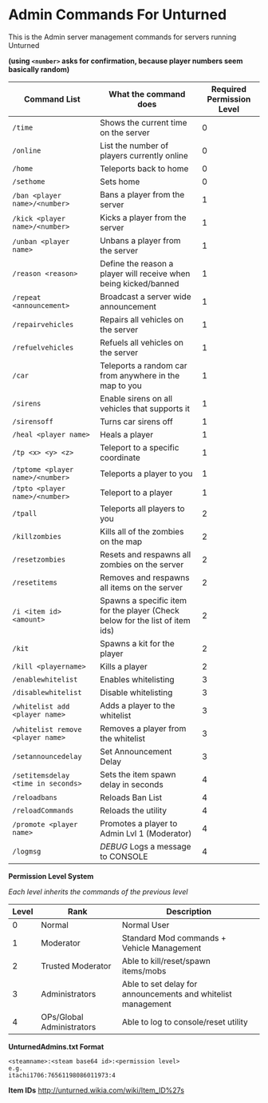 Admin Commands For Unturned
=====



This is the Admin server management commands for servers running Unturned

**(using `<number>` asks for confirmation, because player numbers seem basically random)**


 Command List | What the command does | Required Permission Level
 --------------------- | ------------------------------------- | -----
 `/time` | Shows the current time on the server | 0
 `/online` | List the number of players currently online | 0
 `/home` | Teleports back to home | 0
 `/sethome` | Sets home | 0
 `/ban <player name>/<number>` | Bans a player from the server | 1
 `/kick <player name>/<number>` | Kicks a player from the server | 1
 `/unban <player name>` | Unbans a player from the server | 1
 `/reason <reason>` | Define the reason a player will receive when being kicked/banned | 1
 `/repeat <announcement>` | Broadcast a server wide announcement | 1
 `/repairvehicles` | Repairs all vehicles on the server | 1
 `/refuelvehicles` | Refuels all vehicles on the server | 1
 `/car` | Teleports a random car from anywhere in the map to you | 1
 `/sirens` | Enable sirens on all vehicles that supports it | 1
 `/sirensoff` | Turns car sirens off | 1
 `/heal <player name>` | Heals a player | 1
 `/tp <x> <y> <z>` | Teleport to a specific coordinate | 1
 `/tptome <player name>/<number>` | Teleports a player to you | 1
 `/tpto <player name>/<number>` | Teleport to a player | 1
 `/tpall` | Teleports all players to you | 2
 `/killzombies` | Kills all of the zombies on the map | 2
 `/resetzombies` | Resets and respawns all zombies on the server | 2
 `/resetitems` | Removes and respawns all items on the server | 2
 `/i <item id> <amount>` | Spawns a specific item for the player (Check below for the list of item ids) | 2
 `/kit` | Spawns a kit for the player | 2
 `/kill <playername>` | Kills a player | 2
 `/enablewhitelist` | Enables whitelisting | 3
 `/disablewhitelist` | Disable whitelisting | 3
 `/whitelist add <player name>` | Adds a player to the whitelist | 3
 `/whitelist remove <player name>` | Removes a player from the whitelist | 3
 `/setannouncedelay` | Set Announcement Delay | 3
 `/setitemsdelay <time in seconds>` | Sets the item spawn delay in seconds | 4
 `/reloadbans` | Reloads Ban List | 4
 `/reloadCommands` | Reloads the utility | 4
 `/promote <player name>` | Promotes a player to Admin Lvl 1 (Moderator) | 4
 `/logmsg` | *DEBUG* Logs a message to CONSOLE | 4
 
 
 **Permission Level System**
 
 *Each level inherits the commands of the previous level*
 
 Level | Rank | Description
 ----- | ---- | -----------
 0 | Normal | Normal User
 1 | Moderator | Standard Mod commands + Vehicle Management
 2 | Trusted Moderator | Able to kill/reset/spawn items/mobs
 3 | Administrators | Able to set delay for announcements and whitelist management
 4 | OPs/Global Administrators | Able to log to console/reset utility
 
 
 **UnturnedAdmins.txt Format**
 ```
 <steamname>:<steam base64 id>:<permission level>
 e.g.
 itachi1706:76561198086011973:4
 ```
 **Item IDs**
 http://unturned.wikia.com/wiki/Item_ID%27s